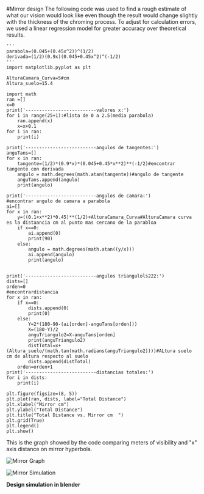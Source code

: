 




#Mirror design
The following code was used to find a rough estimate of what our vision would look like even though the result would change slightly with the thickness of the chroming process. To adjust for calculation errors, we used a linear regression model for greater accuracy over theoretical results.

    '''
    parabola=(0.045+(0.45x^2))^(1/2)
    derivada=(1/2)(0.9x)(0.045+0.45x^2)^(-1/2)
    '''
    import matplotlib.pyplot as plt

    AlturaCamara_Curva=5#cm
    Altura_suelo=15.4

    import math
    ran =[]
    x=0
    print('--------------------------valores x:')
    for i in range(25+1):#lista de 0 a 2.5(media parabola)
        ran.append(x)
        x=x+0.1
    for i in ran:
        print(i)

    print('--------------------------angulos de tangentes:')
    anguTans=[]
    for x in ran:
        tangente=(1/2)*(0.9*x)*(0.045+0.45*x**2)**(-1/2)#encontrar tangente con derivada
        angulo = math.degrees(math.atan(tangente))#angulo de tangente
        anguTans.append(angulo)
        print(angulo)
        
    print('--------------------------angulos de camara:')
    #encontrar angulo de camara a parabola
    ai=[]
    for x in ran:
        y=((0.1+x**2)*0.45)**(1/2)+AlturaCamara_Curva#AlturaCamara curva es la distaancia cm al punto mas cercano de la parabloa 
        if x==0:
            ai.append(0)
            print(90)
        else:
            angulo = math.degrees(math.atan((y/x)))
            ai.append(angulo)
            print(angulo)


    print('--------------------------angulos triangulols222:')
    dists=[]
    orden=0
    #encontrardistancia
    for x in ran:
        if x==0:
            dists.append(0)
            print(0)
        else:
            Y=2*(180-90-(ai[orden]-anguTans[orden]))
            X=(180-Y)/2
            anguTriangulo2=X-anguTans[orden]
            print(anguTriangulo2)
            distTotal=x+(Altura_suelo/(math.tan(math.radians(anguTriangulo2))))#ALtura suelo cm de altura respecto al suelo
            dists.append(distTotal)
        orden=orden+1
    print('--------------------------distancias totales:')
    for i in dists:
        print(i)

    plt.figure(figsize=(8, 5))
    plt.plot(ran, dists, label="Total Distance")
    plt.xlabel("Mirror cm")
    plt.ylabel("Total Distance")
    plt.title("Total Distance vs. Mirror cm  ")
    plt.grid(True)
    plt.legend()
    plt.show()

This is the graph showed by the code comparing meters of visibility and "x" axis distance on mirror hyperbola.


![Mirror Graph](https://i.ibb.co/tqGJ1Fb/Screenshot-2024-06-18-101928.png)

![Mirror Simulation](https://i.ibb.co/3rVKpsG/Screenshot-2024-06-18-102757.png)

**Design simulation in blender**

